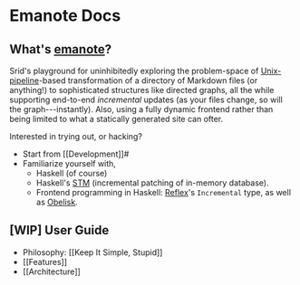 # Emanote Docs

## What's [emanote](https://github.com/srid/emanote)?

Srid's playground for uninhibitedly exploring the problem-space of [Unix-pipeline](https://en.wikipedia.org/wiki/Pipeline_(Unix))-based transformation of a directory of Markdown files (or anything!) to sophisticated structures like directed graphs, all the while supporting end-to-end *incremental* updates (as your files change, so will the graph---instantly). Also, using a fully dynamic frontend rather than being limited to what a statically generated site can ofter.

Interested in trying out, or hacking? 

- Start from [[Development]]#
- Familiarize yourself with,
  - Haskell (of course) 
  - Haskell's [STM](http://book.realworldhaskell.org/read/software-transactional-memory.html) (incremental patching of in-memory database).
  - Frontend programming in Haskell: [Reflex]'s `Incremental` type, as well as [Obelisk].

## [WIP] User Guide

- Philosophy: [[Keep It Simple, Stupid]]
- [[Features]]
- [[Architecture]]

[Reflex]: https://www.srid.ca/reflex-frp
[Obelisk]: https://www.srid.ca/obelisk